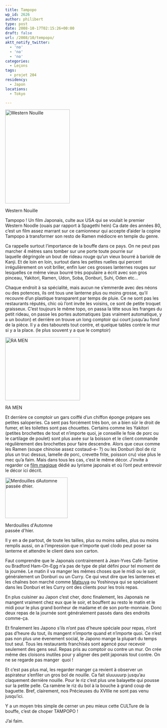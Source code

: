 ```yaml
---
title: Tampopo
wp_id: 2626
author: philibert
type: post
date: 2008-10-17T02:15:26+00:00
draft: false
url: /2008/10/tempopo/
aktt_notify_twitter:
  - 'no'
  - 'no'
  - 'no'
categories:
  - Leçons
tags:
  - projet 204
residency:
  - Japon
locations:
  - Tokyo

---
```

<div id="attachment_386" class="wp-caption alignright" style="max-width: 207px">
  <a href="{{< aws >}}/uploads/cover-n-tampopo-juzo-itami-dvd-review.jpg"><img class="size-full wp-image-386" title="cover-n-tampopo-juzo-itami-dvd-review" src="{{< aws >}}/uploads/cover-n-tampopo-juzo-itami-dvd-review.jpg" alt="Western Nouille" width="207" height="300" /></a>
  
  <p class="wp-caption-text">
    Western Nouille
  </p>
</div>

Tampopo ! Un film Japonais, culte aux USA qui se voulait le premier Western Noodle (ouais par rapport à Spagethi hein) Ca date des années 80, c&rsquo;est un film assez marrant sur ce camionneur qui accepte d&rsquo;aider la copine Tampopo à transformer son resto de Ramen médiocre en temple du genre. 

Ca rappelle surtout l&rsquo;importance de la bouffe dans ce pays. On ne peut pas marcher 4 mètres sans tomber sur une porte toute pourrie sur laquelle dégringole un bout de rideau rouge qu&rsquo;un vieux bourré à bariolé de Kanji. Et de loin en loin, surtout dans les petites ruelles qui percent irrégulièrement on voit briller, enfin luer ces grosses lanternes rouges sur lesquelles ce même vieux bourré très populaire a écrit avec son gros pinceau, Yakitori, Ramen, Udon, Soba, Donburi, Suhi, Oden etc&#8230;

Chaque endroit à sa spécialité, mais aucun ne s&#8217;emmerde avec des néons ou des potences, ils ont tous une lanterne plus ou moins grosse, qu&rsquo;il recouvre d&rsquo;un plastique transparent par temps de pluie. Ce ne sont pas les restaurants réputés, chic où l&rsquo;ont invite les voisins, ce sont de petite troquet graisseux. C&rsquo;est toujours le même topo, on passa la tête sous les franges du petit rideau, on passe les portes automatiques (pas vraiment automatique, y a un bouton) et derrière on trouve un long comptoir qui court jusqu&rsquo;au fond de la pièce. Il y a des tabourets tout contre, et quelque tables contre le mur si y a la place. (le plus souvent y a que le comptoir)

<div id="attachment_419" class="wp-caption alignleft" style="max-width: 240px">
  <a href="{{< aws >}}/uploads/img_3344.jpg"><img class="size-medium wp-image-419  " title="img_3344" src="{{< aws >}}/uploads/img_3344-300x253.jpg" alt="RA MEN" width="240" height="202" /></a>
  
  <p class="wp-caption-text">
    RA MEN
  </p>
</div>

Et derrière ce comptoir un gars coiffé d&rsquo;un chiffon éponge prépare ses petites saloperies. Ca sent pas forcément très bon, on a bien sûr le droit de fumer, et les toilettes sont pas chouettes. Certains comme les Yakitori (petites brochettes de tout et n&rsquo;importe quoi, je conseille le foie de porc ou le cartilage de poulet) sont plus axée sur la boisson et le client commande régulièrement des brochettes pour faire descendre. Alors que ceux comme les Ramen (soupe chinoise assez costaud-e- ?) ou les Donburi (bol de riz plus un truc dessus, lamelle de porc, crevette frite, poisson cru) vise plus le mec qu&rsquo;a faim. Mais dans tous les cas, c&rsquo;est le même décor. J&rsquo;invite à regarder ce <a title="Sing Along with Triston" href="http://www.dailymotion.com/cheribibiz/video/x6su2c_krok_travel" target="_blank">film magique</a> dédié au lyrisme japonais et où l&rsquo;ont peut entrevoir le décor ici décrit.

<div class="wp-caption alignright" style="max-width: 200px">
  <a href="http://img204.imageshack.us/img204/7615/merdouillesdc3.jpg" target="_blank"><img src="http://img204.imageshack.us/img204/7615/merdouillesdc3.jpg" alt="Merdouilles dAutomne passée dhier." width="200" height="130" /></a>
  
  <p class="wp-caption-text">
    Merdouilles d'Automne passée d'hier.
  </p>
</div>

Il y en a de partout, de toute les tailles, plus ou moins salles, plus ou moins remplis aussi, on a l&rsquo;impression que n&rsquo;importe quel clodo peut poser sa lanterne et attendre le client dans son carton. 

Faut comprendre que le Japonais contrairement à Jean-Yves Café-Tartine ou Bradford Ham-On-Egg n&rsquo;a pas de type de plat défini pour tel moment de la journée. Le matin il va manger les mêmes choses que le midi ou le soir, généralement un Donburi ou un Curry. Ce qui veut dire que les lanternes et les chaînes bon marché comme <a title="Matsuya" href="http://rapdp.free.fr/projet204/?page_id=347" target="_self">Matsuya</a> ou Yoshinoya qui se spécialisent dans les Donburi et les Curry ont des clients pour les trois repas.

En plus cuisiner au Japon c&rsquo;est cher, donc finalement, les Japonais ne mangent vraiment chez eux que le soir, et bouffent au resto le matin et le midi pour le plus grand bonheur de madame et de son porte-monnaie. Donc deux repas de la journée sont généralement passés dans des endroits comme-ça. 

Et finalement les Japono s&rsquo;ils n&rsquo;ont pas d&rsquo;heure spéciale pour repas, n&rsquo;ont pas d&rsquo;heure du tout, ils mangent n&rsquo;importe quand et n&rsquo;importe quoi. Ce n&rsquo;est pas non plus une évenement social, le Japono mange la plupart du temps tout seul. Tous les restaurants franchisés sont agencé pour recevoir seulement des gens seul. Repas pris au comptoir ou contre un mur. On crée même des cloisons inutiles pour y aligner des petit japonais tout contre. On ne se regarde pas manger  quoi !

Et c&rsquo;est pas plus mal, les regarder manger ça revient à observer un aspirateur s&rsquo;enfiler un gros bol de nouille. Ca fait sluuuuurp jusqu&rsquo;au claquement dernière nouille. Pour le riz c&rsquo;est plus une balayette qui pousse sur la petite pelle. Ca ramène le riz du bol à la bouche à grand coup de baguette. Bref, clairement, nos Précieuses du XVIIIe ne sont pas venu jusqu&rsquo;ici. 

Y a un moyen très simple de cerner un peu mieux cette CULTure de la bouffe, c&rsquo;est de choper TAMPOPO ! 

J&rsquo;ai faim.